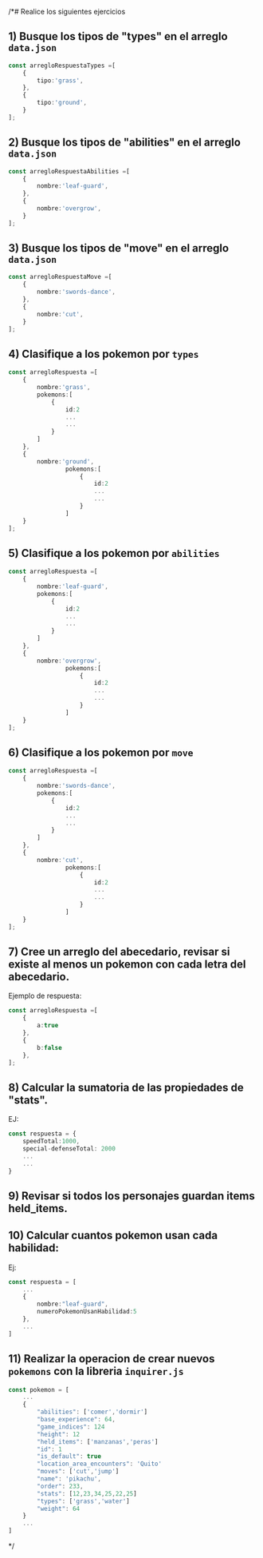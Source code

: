 /*# Realice los siguientes ejercicios

## 1) Busque los tipos de "types" en el arreglo `data.json`
```typescript
const arregloRespuestaTypes =[
    {
        tipo:'grass',
    },
    {
        tipo:'ground',
    }
];
```
## 2) Busque los tipos de "abilities" en el arreglo `data.json`
```typescript
const arregloRespuestaAbilities =[
    {
        nombre:'leaf-guard',
    },
    {
        nombre:'overgrow',
    }
];
```
## 3) Busque los tipos de "move" en el arreglo `data.json`

```typescript
const arregloRespuestaMove =[
    {
        nombre:'swords-dance',
    },
    {
        nombre:'cut',
    }
];
```

## 4) Clasifique a los pokemon por `types`

```typescript
const arregloRespuesta =[
    {
        nombre:'grass',
        pokemons:[
            {
                id:2
                ...
                ...
            }
        ]
    },
    {
        nombre:'ground',
                pokemons:[
                    {
                        id:2
                        ...
                        ...
                    }
                ]
    }
];
```

## 5) Clasifique a los pokemon por `abilities`

```typescript
const arregloRespuesta =[
    {
        nombre:'leaf-guard',
        pokemons:[
            {
                id:2
                ...
                ...
            }
        ]
    },
    {
        nombre:'overgrow',
                pokemons:[
                    {
                        id:2
                        ...
                        ...
                    }
                ]
    }
];
```

## 6) Clasifique a los pokemon por `move`

```typescript
const arregloRespuesta =[
    {
        nombre:'swords-dance',
        pokemons:[
            {
                id:2
                ...
                ...
            }
        ]
    },
    {
        nombre:'cut',
                pokemons:[
                    {
                        id:2
                        ...
                        ...
                    }
                ]
    }
];
```

## 7) Cree un arreglo del abecedario, revisar si existe al menos un pokemon con cada letra del abecedario.

Ejemplo de respuesta:

```typescript
const arregloRespuesta =[
    {
        a:true
    },
    {
        b:false
    },
];
```

## 8) Calcular la sumatoria de las propiedades de "stats".

EJ:

```typescript
const respuesta = {
    speedTotal:1000,
    special-defenseTotal: 2000
    ...
    ...
}
```

## 9) Revisar si todos los personajes guardan items **held_items**.

## 10) Calcular cuantos pokemon usan cada habilidad:

Ej:

```typescript
const respuesta = [
    ...
    {
        nombre:"leaf-guard",
        numeroPokemonUsanHabilidad:5
    },
    ...
]
```

## 11) Realizar la operacion de crear nuevos `pokemons` con la libreria `inquirer.js`

```typescript
const pokemon = [
    ...
    {
        "abilities": ['comer','dormir']
        "base_experience": 64,
        "game_indices": 124
        "height": 12
        "held_items": ['manzanas','peras']
        "id": 1
        "is_default": true
        "location_area_encounters": 'Quito'
        "moves": ['cut','jump']
        "name": 'pikachu',
        "order": 233,
        "stats": [12,23,34,25,22,25]
        "types": ['grass','water']
        "weight": 64
    }
    ...
]
```
*/





